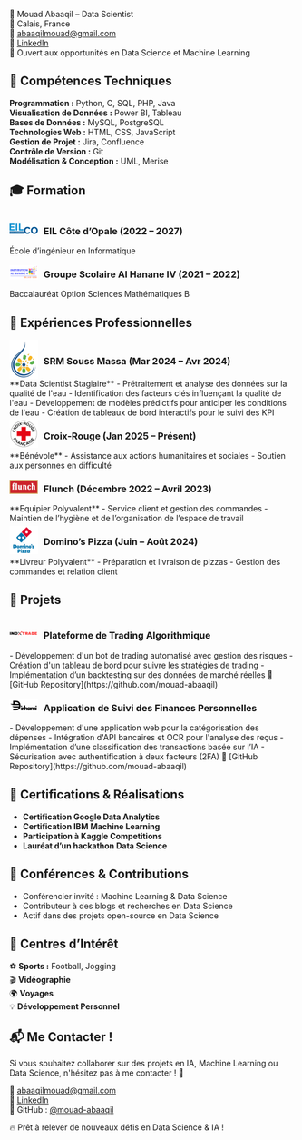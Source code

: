 🚀 Mouad Abaaqil – Data Scientist  
📍 Calais, France  
📧 abaaqilmouad@gmail.com  
🔗 [LinkedIn](https://www.linkedin.com/in/mouad-abaaqil)  
📌 Ouvert aux opportunités en Data Science et Machine Learning  

## 🔧 Compétences Techniques  
**Programmation :** Python, C, SQL, PHP, Java  
**Visualisation de Données :** Power BI, Tableau  
**Bases de Données :** MySQL, PostgreSQL  
**Technologies Web :** HTML, CSS, JavaScript  
**Gestion de Projet :** Jira, Confluence  
**Contrôle de Version :** Git  
**Modélisation & Conception :** UML, Merise  

## 🎓 Formation  
<div style="display: flex; align-items: center;">
    <img src="assets/logos/eilco.png" width="50" style="margin-right: 10px;"/>
    <h3>EIL Côte d’Opale (2022 – 2027)</h3>
</div>
École d’ingénieur en Informatique  

<div style="display: flex; align-items: center;">
    <img src="assets/logos/alhanane4.png" width="50" style="margin-right: 10px;"/>
    <h3>Groupe Scolaire Al Hanane IV (2021 – 2022)</h3>
</div>
Baccalauréat Option Sciences Mathématiques B  

## 💼 Expériences Professionnelles  
<div style="display: flex; align-items: center;">
    <img src="assets/logos/srmsm.png" width="50" style="margin-right: 10px;"/>
    <h3>SRM Souss Massa (Mar 2024 – Avr 2024)</h3>
</div>
**Data Scientist Stagiaire**  
- Prétraitement et analyse des données sur la qualité de l'eau  
- Identification des facteurs clés influençant la qualité de l'eau  
- Développement de modèles prédictifs pour anticiper les conditions de l'eau  
- Création de tableaux de bord interactifs pour le suivi des KPI  

<div style="display: flex; align-items: center;">
    <img src="assets/logos/croixrouge.png" width="50" style="margin-right: 10px;"/>
    <h3>Croix-Rouge (Jan 2025 – Présent)</h3>
</div>
**Bénévole**  
- Assistance aux actions humanitaires et sociales  
- Soutien aux personnes en difficulté  

<div style="display: flex; align-items: center;">
    <img src="assets/logos/flunch.png" width="50" style="margin-right: 10px;"/>
    <h3>Flunch (Décembre 2022 – Avril 2023)</h3>
</div>
**Equipier Polyvalent**  
- Service client et gestion des commandes  
- Maintien de l’hygiène et de l’organisation de l’espace de travail  

<div style="display: flex; align-items: center;">
    <img src="assets/logos/dominos.png" width="50" style="margin-right: 10px;"/>
    <h3>Domino’s Pizza (Juin – Août 2024)</h3>
</div>
**Livreur Polyvalent**  
- Préparation et livraison de pizzas  
- Gestion des commandes et relation client  

## 📌 Projets  
<div style="display: flex; align-items: center;">
    <img src="assets/logos/inoxtrade.png" width="50" style="margin-right: 10px;"/>
    <h3>Plateforme de Trading Algorithmique</h3>
</div>
- Développement d'un bot de trading automatisé avec gestion des risques  
- Création d'un tableau de bord pour suivre les stratégies de trading  
- Implémentation d’un backtesting sur des données de marché réelles  
🔗 [GitHub Repository](https://github.com/mouad-abaaqil)  

<div style="display: flex; align-items: center;">
    <img src="assets/logos/dirhami.png" width="50" style="margin-right: 10px;"/>
    <h3>Application de Suivi des Finances Personnelles</h3>
</div>
- Développement d'une application web pour la catégorisation des dépenses  
- Intégration d'API bancaires et OCR pour l'analyse des reçus  
- Implémentation d’une classification des transactions basée sur l’IA  
- Sécurisation avec authentification à deux facteurs (2FA)  
🔗 [GitHub Repository](https://github.com/mouad-abaaqil)  

## 📜 Certifications & Réalisations  
- **Certification Google Data Analytics**  
- **Certification IBM Machine Learning**  
- **Participation à Kaggle Competitions**  
- **Lauréat d’un hackathon Data Science**  

## 🎤 Conférences & Contributions  
- Conférencier invité : Machine Learning & Data Science  
- Contributeur à des blogs et recherches en Data Science  
- Actif dans des projets open-source en Data Science  

## 🎯 Centres d’Intérêt  
⚽ **Sports :** Football, Jogging  
🎬 **Vidéographie**  
🌍 **Voyages**  
💡 **Développement Personnel**  

## 📬 Me Contacter !  
Si vous souhaitez collaborer sur des projets en IA, Machine Learning ou Data Science, n'hésitez pas à me contacter ! 🚀  

📧 abaaqilmouad@gmail.com  
🔗 [LinkedIn](https://www.linkedin.com/in/mouad-abaaqil)  
📌 GitHub : [@mouad-abaaqil](https://github.com/mouad-abaaqil)  

🔥 Prêt à relever de nouveaux défis en Data Science & IA !
